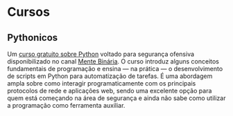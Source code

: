 # Cursos

## Pythonicos

Um [curso gratuito sobre Python](https://www.youtube.com/playlist?list=PLIfZMtpPYFP4seAqp3K96-PPVFCgX6Zlg) voltado para segurança ofensiva disponibilizado no canal [Mente Binária](https://www.youtube.com/@mentebinaria). O curso introduz alguns conceitos fundamentais de programação e ensina — na prática — o desenvolvimento de scripts em Python para automatização de tarefas. É uma abordagem ampla sobre como interagir programaticamente com os principais protocolos de rede e aplicações web, sendo uma excelente opção para quem está começando na área de segurança e ainda não sabe como utilizar a programação como ferramenta auxiliar.
